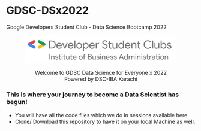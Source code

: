# GDSC-DSx2022
Google Developers Student Club - Data Science Bootcamp 2022

<p align="center" width="100%">
    <img width="80%" src="https://github.com/Zohaib58/GDSC-DSx2022/blob/main/Session1/logo-2.jpeg" id="dsc-logo"> 
    <br>
</p>

<p align="center"> Welcome to GDSC Data Science for Everyone x 2022<br/>
                       Powered by DSC-IBA Karachi
    </p>

### This is where your journey to become a Data Scientist has begun! 
- You will have all the code files which we do in sessions available here.
- Clone/ Download this repository to have it on your local Machine as well.
